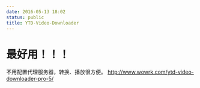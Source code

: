 ```yaml
---
date: 2016-05-13 18:02
status: public
title: YTD-Video-Downloader
---
```


# 最好用！！！
不用配置代理服务器，转换、播放很方便。
<http://www.wowrk.com/ytd-video-downloader-pro-5/>